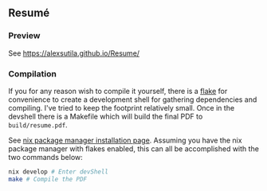 ## Resumé

### Preview

See https://alexsutila.github.io/Resume/

### Compilation

If you for any reason wish to compile it yourself, there is a [flake](https://wiki.nixos.org/wiki/Flakes) for convenience to create a development shell for gathering dependencies and compiling. I've tried to keep the footprint relatively small. Once in the devshell there is a Makefile which will build the final PDF to `build/resume.pdf`.

See [nix package manager installation page](https://nixos.org/download/). Assuming you have the nix package manager with flakes enabled, this can all be accomplished with the two commands below:

```bash
nix develop # Enter devShell
make # Compile the PDF
```
